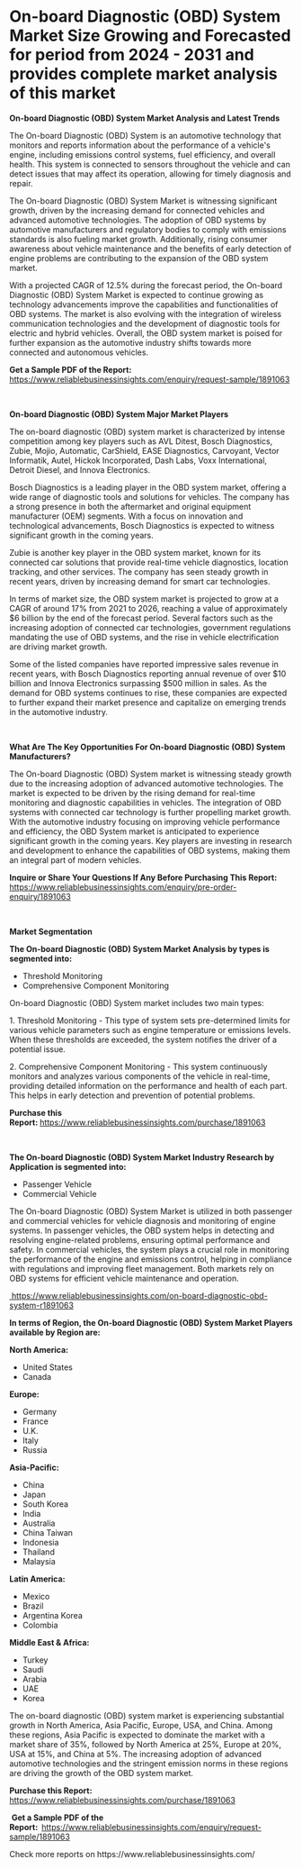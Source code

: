 <p><h1>On-board Diagnostic (OBD) System Market Size Growing and Forecasted for period from 2024 - 2031 and provides complete market analysis of this market</h1></p><p><strong>On-board Diagnostic (OBD) System Market Analysis and Latest Trends</strong></p>
<p><p>The On-board Diagnostic (OBD) System is an automotive technology that monitors and reports information about the performance of a vehicle's engine, including emissions control systems, fuel efficiency, and overall health. This system is connected to sensors throughout the vehicle and can detect issues that may affect its operation, allowing for timely diagnosis and repair.</p><p>The On-board Diagnostic (OBD) System Market is witnessing significant growth, driven by the increasing demand for connected vehicles and advanced automotive technologies. The adoption of OBD systems by automotive manufacturers and regulatory bodies to comply with emissions standards is also fueling market growth. Additionally, rising consumer awareness about vehicle maintenance and the benefits of early detection of engine problems are contributing to the expansion of the OBD system market.</p><p>With a projected CAGR of 12.5% during the forecast period, the On-board Diagnostic (OBD) System Market is expected to continue growing as technology advancements improve the capabilities and functionalities of OBD systems. The market is also evolving with the integration of wireless communication technologies and the development of diagnostic tools for electric and hybrid vehicles. Overall, the OBD system market is poised for further expansion as the automotive industry shifts towards more connected and autonomous vehicles.</p></p>
<p><strong>Get a Sample PDF of the Report:&nbsp;</strong> <a href="https://www.reliablebusinessinsights.com/enquiry/request-sample/1891063">https://www.reliablebusinessinsights.com/enquiry/request-sample/1891063</a></p>
<p>&nbsp;</p>
<p><strong>On-board Diagnostic (OBD) System Major Market Players</strong></p>
<p><p>The on-board diagnostic (OBD) system market is characterized by intense competition among key players such as AVL Ditest, Bosch Diagnostics, Zubie, Mojio, Automatic, CarShield, EASE Diagnostics, Carvoyant, Vector Informatik, Autel, Hickok Incorporated, Dash Labs, Voxx International, Detroit Diesel, and Innova Electronics.</p><p>Bosch Diagnostics is a leading player in the OBD system market, offering a wide range of diagnostic tools and solutions for vehicles. The company has a strong presence in both the aftermarket and original equipment manufacturer (OEM) segments. With a focus on innovation and technological advancements, Bosch Diagnostics is expected to witness significant growth in the coming years.</p><p>Zubie is another key player in the OBD system market, known for its connected car solutions that provide real-time vehicle diagnostics, location tracking, and other services. The company has seen steady growth in recent years, driven by increasing demand for smart car technologies.</p><p>In terms of market size, the OBD system market is projected to grow at a CAGR of around 17% from 2021 to 2026, reaching a value of approximately $6 billion by the end of the forecast period. Several factors such as the increasing adoption of connected car technologies, government regulations mandating the use of OBD systems, and the rise in vehicle electrification are driving market growth.</p><p>Some of the listed companies have reported impressive sales revenue in recent years, with Bosch Diagnostics reporting annual revenue of over $10 billion and Innova Electronics surpassing $500 million in sales. As the demand for OBD systems continues to rise, these companies are expected to further expand their market presence and capitalize on emerging trends in the automotive industry.</p></p>
<p>&nbsp;</p>
<p><strong>What Are The Key Opportunities For On-board Diagnostic (OBD) System Manufacturers?</strong></p>
<p><p>The On-board Diagnostic (OBD) System market is witnessing steady growth due to the increasing adoption of advanced automotive technologies. The market is expected to be driven by the rising demand for real-time monitoring and diagnostic capabilities in vehicles. The integration of OBD systems with connected car technology is further propelling market growth. With the automotive industry focusing on improving vehicle performance and efficiency, the OBD System market is anticipated to experience significant growth in the coming years. Key players are investing in research and development to enhance the capabilities of OBD systems, making them an integral part of modern vehicles.</p></p>
<p><strong>Inquire or Share Your Questions If Any Before Purchasing This Report:</strong> <a href="https://www.reliablebusinessinsights.com/enquiry/pre-order-enquiry/1891063">https://www.reliablebusinessinsights.com/enquiry/pre-order-enquiry/1891063</a></p>
<p>&nbsp;</p>
<p><strong>Market Segmentation</strong></p>
<p><strong>The On-board Diagnostic (OBD) System Market Analysis by types is segmented into:</strong></p>
<p><ul><li>Threshold Monitoring</li><li>Comprehensive Component Monitoring</li></ul></p>
<p><p>On-board Diagnostic (OBD) System market includes two main types: </p><p>1. Threshold Monitoring - This type of system sets pre-determined limits for various vehicle parameters such as engine temperature or emissions levels. When these thresholds are exceeded, the system notifies the driver of a potential issue.</p><p>2. Comprehensive Component Monitoring - This system continuously monitors and analyzes various components of the vehicle in real-time, providing detailed information on the performance and health of each part. This helps in early detection and prevention of potential problems.</p></p>
<p><strong>Purchase this Report:&nbsp;</strong><a href="https://www.reliablebusinessinsights.com/purchase/1891063">https://www.reliablebusinessinsights.com/purchase/1891063</a></p>
<p>&nbsp;</p>
<p><strong>The On-board Diagnostic (OBD) System Market Industry Research by Application is segmented into:</strong></p>
<p><ul><li>Passenger Vehicle</li><li>Commercial Vehicle</li></ul></p>
<p><p>The On-board Diagnostic (OBD) System Market is utilized in both passenger and commercial vehicles for vehicle diagnosis and monitoring of engine systems. In passenger vehicles, the OBD system helps in detecting and resolving engine-related problems, ensuring optimal performance and safety. In commercial vehicles, the system plays a crucial role in monitoring the performance of the engine and emissions control, helping in compliance with regulations and improving fleet management. Both markets rely on OBD systems for efficient vehicle maintenance and operation.</p></p>
<p><a href="https://www.reliablebusinessinsights.com/on-board-diagnostic-obd-system-r1891063">&nbsp;https://www.reliablebusinessinsights.com/on-board-diagnostic-obd-system-r1891063</a></p>
<p><strong>In terms of Region, the On-board Diagnostic (OBD) System Market Players available by Region are:</strong></p>
<p>
    <p> <strong> North America: </strong>
        <ul>
            <li>United States</li>
            <li>Canada</li>
        </ul>
        </p> 
    <p> <strong> Europe: </strong>
        <ul>
            <li>Germany</li>
            <li>France</li>
            <li>U.K.</li>
            <li>Italy</li>
            <li>Russia</li>
        </ul>
        </p> 
    <p> <strong> Asia-Pacific: </strong>
        <ul>
            <li>China</li>
            <li>Japan</li>
            <li>South Korea</li>
            <li>India</li>
            <li>Australia</li>
            <li>China Taiwan</li>
            <li>Indonesia</li>
            <li>Thailand</li>
            <li>Malaysia</li>
        </ul>
        </p> 
    <p> <strong> Latin America: </strong>
        <ul>
            <li>Mexico</li>
            <li>Brazil</li>
            <li>Argentina Korea</li>
            <li>Colombia</li>
        </ul>
        </p> 
    <p> <strong> Middle East & Africa: </strong>
        <ul>
            <li>Turkey</li>
            <li>Saudi</li>
            <li>Arabia</li>
            <li>UAE</li>
            <li>Korea</li>
        </ul>
    </p>
    </p>
<p><p>The on-board diagnostic (OBD) system market is experiencing substantial growth in North America, Asia Pacific, Europe, USA, and China. Among these regions, Asia Pacific is expected to dominate the market with a market share of 35%, followed by North America at 25%, Europe at 20%, USA at 15%, and China at 5%. The increasing adoption of advanced automotive technologies and the stringent emission norms in these regions are driving the growth of the OBD system market.</p></p>
<p><strong>Purchase this Report: </strong><a href="https://www.reliablebusinessinsights.com/purchase/1891063">https://www.reliablebusinessinsights.com/purchase/1891063</a></p>
<p>&nbsp;<strong>Get a Sample PDF of the Report:&nbsp;&nbsp;</strong><a href="https://www.reliablebusinessinsights.com/enquiry/request-sample/1891063">https://www.reliablebusinessinsights.com/enquiry/request-sample/1891063</a></p>
<p><strong></strong></p>
<p>Check more reports on https://www.reliablebusinessinsights.com/</p>